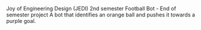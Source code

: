 Joy of Engineering Design (JEDI)
2nd semester
Football Bot - End of semester project
A bot that identifies an orange ball and pushes it towards a purple goal.
